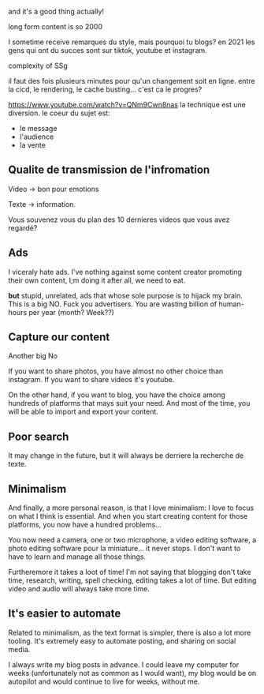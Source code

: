 and it's a good thing actually!

long form content is so 2000


I sometime receive remarques du style, mais pourquoi tu blogs?
en 2021 les gens qui ont du succes sont sur tiktok, youtube et instagram.


complexity of SSg

il faut des fois plusieurs minutes pour qu'un changement soit en ligne.
entre la cicd, le rendering, le cache busting...
c'est ca le progres?


https://www.youtube.com/watch?v=QNm9Cwn8nas
la technique est une diversion. le coeur du sujet est:
- le message
- l'audience
- la vente


## Qualite de transmission de l'infromation


Video -> bon pour emotions

Texte -> information.

Vous souvenez vous du plan des 10 dernieres videos que vous avez regardé?


## Ads

I viceraly hate ads. I've nothing against some content creator promoting their own content, I;m doing it after all, we need to eat.

**but** stupid, unrelated, ads that whose sole purpose is to hijack my brain. This is a big NO. Fuck you advertisers. You are wasting billion of human-hours per year (month? Week??)



## Capture our content

Another big No



If you want to share photos, you have almost no other choice than instagram. If you want to share videos it's youtube.

On the other hand, if you want to blog, you have the choice among hundreds of platforms that mays suit your need. And most of the time, you will be able to import and export your content.


## Poor search


It may change in the future, but it will always be derriere la recherche de texte.

## Minimalism

And finally, a more personal reason, is that I love minimalism: I love to focus on what I think is essential. And when you start creating content for those platforms, you now have a hundred problems...

You now need a camera, one or two microphone, a video editing software, a photo editing software pour la miniature... it never stops. I don't want to have to learn and manage all those things.


Furtheremore it takes a loot of time! I'm not saying that blogging don't take time, research, writing, spell checking, editing takes a lot of time. But editing video and audio will always take more time.


## It's easier to automate

Related to minimalism, as the text format is simpler, there is also a lot more tooling. It's extremely easy to automate posting, and sharing on social media.

I always write my blog posts in advance. I could leave my computer for weeks (unfortunately not as common as I would want), my blog would be on autopilot and would continue to live for weeks, without me.
